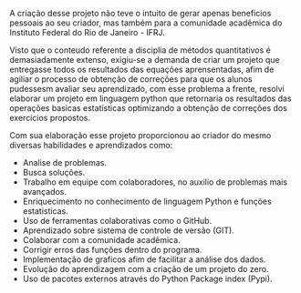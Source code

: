 
A criação desse projeto não teve o intuito de gerar apenas beneficios pessoais ao seu criador, mas também para a comunidade acadêmica do Instituto Federal do Rio de Janeiro - IFRJ.


Visto que o conteudo referente a disciplia de métodos quantitativos é demasiadamente extenso, exigiu-se a demanda de criar um projeto que entregasse todos os resultados das equações aprensentadas, afim de agiliar o processo de obtenção de correções para que os alunos pudessesm avaliar seu aprendizado, com esse problema a frente, resolvi elaborar um projeto em linguagem python que retornaria os resultados das operações basicas estatísticas optimizando a obtenção de correções dos exercicios propostos. 


Com sua elaboração esse projeto proporcionou ao criador do mesmo diversas habilidades e aprendizados como:

- Analise de problemas.
- Busca soluções.
- Trabalho em equipe com colaboradores, no auxilio de problemas mais avançados.
- Enriquecimento no conhecimento de linguagem Python e funções estatisticas.
- Uso de ferramentas colaborativas como o GitHub.
- Aprendizado sobre sistema de controle de versão (GIT).
- Colaborar com a comunidade acadêmica.
- Corrigir erros das funções dentro do programa.
- Implementação de graficos afim de facilitar a análise dos dados.
- Evolução do aprendizagem com a criação de um projeto do zero.
- Uso de pacotes externos através do Python Package index (Pypi).







